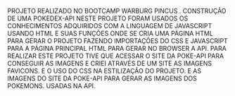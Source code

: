 PROJETO REALIZADO NO BOOTCAMP WARBURG PINCUS .
CONSTRUÇÃO DE UMA POKEDEX-API 
NESTE PROJETO FORAM USADOS OS CONHECIMENTOS ADQUIRIDOS COM A LINGUAGEM DE JAVASCRIPT USANDO HTML E SUAS FUNÇÕES ONDE SE CRIA UMA PÁGINA HTML PARA GERAR O PROJETO FAZENDO IMPORTAÇÕES DO CSS E JAVASCRIPT PARA A PÁGINA PRINCIPAL HTML PARA GERAR NO BROWSER A API.
PARA REALIZAR ESTE PROJETO TIVE QUE ACESSAR O SITE DA POKE-API PARA CONSEGUIR AS IMAGENS E CRIEI ATRAVÉS DE UM SITE AS IMAGENS FAVICONS. E O USO DO CSS NA ESTILIZAÇÃO DO PROJETO. E AS IMAGENS DO SITE DA POKE-API PARA GERAR AS IMAGENS DOS POKEMONS. USADAS NA API. 